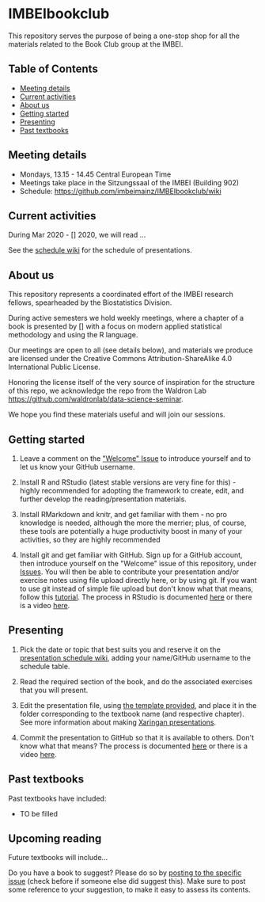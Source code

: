 
# IMBEIbookclub

This repository serves the purpose of being a one-stop shop for all the materials related to the Book Club group at the IMBEI.

## Table of Contents

- [Meeting details](#meeting-details)
- [Current activities](#current-activities)
- [About us](#about-us)
- [Getting started](#getting-started)
- [Presenting](#presenting)
- [Past textbooks](#past-textbooks)

## Meeting details

* Mondays, 13.15 - 14.45 Central European Time
* Meetings take place in the Sitzungssaal of the IMBEI (Building 902)
* Schedule: https://github.com/imbeimainz/IMBEIbookclub/wiki

## Current activities

During Mar 2020 - [] 2020, we will read ...

See the [schedule wiki](https://github.com/imbeimainz/IMBEIbookclub/wiki) for the schedule of presentations.

## About us

This repository represents a coordinated effort of the IMBEI research fellows, spearheaded by the Biostatistics Division.

During active semesters we hold weekly meetings, where a chapter of a book is presented by [] with a focus on modern applied statistical methodology and using the R language. 

Our meetings are open to all (see details below), and materials we produce are licensed under the Creative Commons Attribution-ShareAlike 4.0 International Public License. 

Honoring the license itself of the very source of inspiration for the structure of this repo, we acknowledge the repo from  the Waldron Lab https://github.com/waldronlab/data-science-seminar.

We hope you find these materials useful and will join our sessions.

## Getting started

1. Leave a comment on the ["Welcome" Issue](https://github.com/imbeimainz/IMBEIbookclub/issues/1) to introduce yourself and to let us know your GitHub username.

2. Install R and RStudio (latest stable versions are very fine for this) - highly recommended for adopting the framework to create, edit, and further develop the reading/presentation materials.

3. Install RMarkdown and knitr, and get familiar with them - no pro knowledge is needed, although the more the merrier; plus, of course, these tools are potentially a huge productivity boost in many of your activities, so they are highly recommended

4. Install git and get familiar with GitHub. 
  Sign up for a GitHub account, then introduce yourself on the "Welcome" issue of this repository, under [Issues](https://github.com/imbeimainz/IMBEIbookclub/issues). 
  You will then be able to contribute your presentation and/or exercise notes using file upload directly here, or by using git. 
  If you want to use git instead of simple file upload but don't know what that means, follow this [tutorial](https://try.github.io/levels/1/challenges/1).
  The process in RStudio is documented [here](https://support.rstudio.com/hc/en-us/articles/200532077-Version-Control-with-Git-and-SVN) or there is a video
[here](https://www.rstudio.com/resources/webinars/rstudio-essentials-webinar-series-managing-part-2/).



## Presenting

1. Pick the date or topic that best suits you and reserve it on the [presentation schedule wiki](https://github.com/imbeimainz/IMBEIbookclub/wiki), adding your name/GitHub username to the schedule table.

2. Read the required section of the book, and do the associated exercises that you will present.

3. Edit the presentation file, using [the template provided](https://github.com/imbeimainz/IMBEIbookclub/tree/master/presentation_template), and place it in the folder corresponding to the textbook name (and respective chapter). 
  See more information about making [Xaringan presentations](https://slides.yihui.org/xaringan/). 

4. Commit the presentation to GitHub so that it is available to others. 
  Don't know what that means? The process is documented [here](https://support.rstudio.com/hc/en-us/articles/200532077-Version-Control-with-Git-and-SVN) or there is a video
[here](https://www.rstudio.com/resources/webinars/rstudio-essentials-webinar-series-managing-part-2/).

## Past textbooks

Past textbooks have included:

* TO be filled

## Upcoming reading

Future textbooks will include...

Do you have a book to suggest? Please do so by [posting to the specific issue](https://github.com/imbeimainz/IMBEIbookclub/issues/2) (check before if someone else did suggest this).
Make sure to post some reference to your suggestion, to make it easy to assess its contents.

